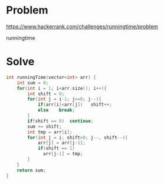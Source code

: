 # Problem
https://www.hackerrank.com/challenges/runningtime/problem

runningtime

# Solve
```c++
int runningTime(vector<int> arr) {
    int sum = 0;
    for(int i = 1; i<arr.size(); i++){
        int shift = 0;
        for(int j = i-1; j>=0; j--){
            if(arr[i]<arr[j])   shift++;
            else    break;
        }
        if(shift == 0)  continue;
        sum += shift;
        int tmp = arr[i];
        for(int j = i; shift>0; j--, shift--){
            arr[j] = arr[j-1];
            if(shift == 1)
              arr[j-1] = tmp;
        }
    }
    return sum;
}
```

